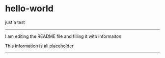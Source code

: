# hello-world
just a test

-----
I am editing the README file and filling it with informaiton

This information is all placeholder

----
